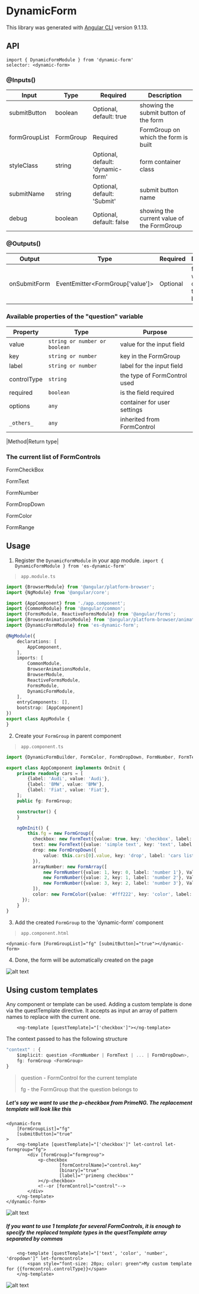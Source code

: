 # DynamicForm

This library was generated with [Angular CLI](https://github.com/angular/angular-cli) version 9.1.13.

## API
`import { DynamicFormModule } from 'dynamic-form'`<br>
`selector: <dynamic-form>`

### @Inputs()
| Input          | Type         | Required                          | Description                             |
| ---------------| -------      | --------------------------        | ----------------------------------------|
| submitButton   | boolean      | Optional, default: true           | showing the submit button of the form   |
| formGroupList  | FormGroup    | Required                          | FormGroup on which the form is built    |
| styleClass     | string       | Optional, default: 'dynamic-form' | form container class                    |
| submitName     | string       | Optional, default: 'Submit'       | submit button name                      |
| debug          | boolean      | Optional, default: false          | showing the current value of the FormGroup                      |

### @Outputs()
| Output         | Type                                 | Required          | Description                             |
| ---------------| -------                              | ------------------| ----------------------------------------|
| onSubmitForm   | EventEmitter<FormGroup['value']>     | Optional          | form event when clicking on the Submit button   |

### Available properties of the "question" variable
| Property          |   Type                        | Purpose                        |
| ---------------   | -------------------------     | --------------------------     |
| value             | `string or number or boolean` | value for the input field      |
| key               | `string or number`            | key in the FormGroup          |
| label             | `string or number`            | label for the input field         |
| controlType       | `string`                      | the type of FormControl used      |
| required          | `boolean`                     | is the field required             |
| options           |   `any`                       | container for user settings       |   
| `_others_`        |   `any`                       | inherited from FormControl         |

|Method|Return type|
### The current list of FormControls
FormCheckBox

FormText

FormNumber

FormDropDown

FormColor

FormRange

## Usage 
1) Register the `DynamicFormModule` in your app module. `import { DynamicFormModule } from 'es-dynamic-form'` 

 > `app.module.ts`
```typescript
import {BrowserModule} from '@angular/platform-browser';
import {NgModule} from '@angular/core';

import {AppComponent} from './app.component';
import {CommonModule} from '@angular/common';
import {FormsModule, ReactiveFormsModule} from '@angular/forms';
import {BrowserAnimationsModule} from '@angular/platform-browser/animations';
import {DynamicFormModule} from 'es-dynamic-form';

@NgModule({
    declarations: [
        AppComponent,        
    ],
    imports: [
        CommonModule,
        BrowserAnimationsModule,
        BrowserModule,
        ReactiveFormsModule,
        FormsModule,
        DynamicFormModule,
    ],
    entryComponents: [],
    bootstrap: [AppComponent]
})
export class AppModule {
}
```

2) Create your `FormGroup` in parent component
  > `app.component.ts`

``` typescript
import {DynamicFormBuilder, FormColor, FormDropDown, FormNumber, FormText, IFormChangeEvent} from 'es-dynamic-form';

export class AppComponent implements OnInit {
    private readonly cars = [
        {label: 'Audi', value: 'Audi'},
        {label: 'BMW', value: 'BMW'},
        {label: 'Fiat', value: 'Fiat'},
    ];
    public fg: FormGroup;

    constructor() {
    }

    ngOnInit() {
        this.fg = new FormGroup({
          checkbox: new FormText({value: true, key: 'checkbox', label: 'checkbox'}),
          text: new FormText({value: 'simple text', key: 'text', label: 'insert text'}),
          drop: new FormDropDown({
              value: this.cars[0].value, key: 'drop', label: 'cars list', options: {items: this.cars}
          }),
          arrayNumber: new FormArray([
              new FormNumber({value: 1, key: 0, label: 'number 1'}, Validators.min(0)),
              new FormNumber({value: 2, key: 1, label: 'number 2'}, Validators.min(0)),
              new FormNumber({value: 3, key: 2, label: 'number 3'}, Validators.min(0)),
          ]),
          color: new FormColor({value: '#fff222', key: 'color', label: 'choose color'}),
      });
    }
}
```

3) Add the created `FormGroup` to the 'dynamic-form' component
 > `app.component.html`
```angular2html
<dynamic-form [FormGroupList]="fg" [submitButton]="true"></dynamic-form>
```
4) Done, the form will be automatically created on the page

![alt text](https://raw.githubusercontent.com/Misterion96/DynamicForm/master/src/assets/example-form.png)

## Using custom templates
Any component or template can be used. Adding a custom template is done via
the questTemplate directive. It accepts as input an array of pattern names to replace with the current one.
```angular2html
    <ng-template [questTemplate]="['checkbox']"></ng-template>
```

The context passed to <ng-template> has the following structure
```typescript
"context" : {
    $implicit: question <FormNumber | FormText | ... | FormDropDown>,
    fg: formGroup <FormGroup>
}
```
> question - FormControl for the current template
>
> fg - the FormGroup that the question belongs to

##### Let's say we want to use the p-checkbox from PrimeNG.  The replacement template will look like this
```angular2html
<dynamic-form
    [FormGroupList]="fg"
    [submitButton]="true"
>
    <ng-template [questTemplate]="['checkbox']" let-control let-formgroup="fg">
        <div [formGroup]="formgroup">            
            <p-checkbox
                    [formControlName]="control.key" 
                    [binary]="true"                    
                    [label]="'primeng checkbox'"
            ></p-checkbox>
            <!--or [formControl]="control"-->
        </div>
    </ng-template>
</dynamic-form>
```
![alt text](https://raw.githubusercontent.com/Misterion96/DynamicForm/master/src/assets/custom-checkbox.png)
##### If you want to use 1 template for several FormControls, it is enough to specify the replaced template types in the questTemplate array separated by commas
```angular2html
    <ng-template [questTemplate]="['text', 'color', 'number', 'dropdown']" let-formcontrol>
        <span style="font-size: 20px; color: green">My custom template for {{formcontrol.controlType}}</span>
    </ng-template>
```
![alt text](https://raw.githubusercontent.com/Misterion96/DynamicForm/master/src/assets/custom-templates.png)
